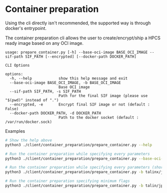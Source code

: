# Container preparation

Using the cli directly isn't recommended, the supported way is through docker's entrypoint.

The container preparation cli allows the user to create/encrypt/ship a HPCS ready image based on any OCI image. 

```
usage: prepare_container.py [-h] --base-oci-image BASE_OCI_IMAGE --sif-path SIF_PATH [--encrypted] [--docker-path DOCKER_PATH]

CLI Options

options:
  -h, --help            show this help message and exit
  --base-oci-image BASE_OCI_IMAGE, -b BASE_OCI_IMAGE
                        Base OCI image
  --sif-path SIF_PATH, -s SIF_PATH
                        Path for the final SIF image (please use "$(pwd)" instead of ".")
  --encrypted, -e       Encrypt final SIF image or not (default : False)
  --docker-path DOCKER_PATH, -d DOCKER_PATH
                        Path to the docker socket (default : /var/run/docker.sock)
```

Examples

```bash
# Show the help above
python3 ./client/container_preparation/prepare_container.py --help

# Run the container preparation while specifying every parameters
python3 ./client/container_preparation/prepare_container.py --base-oci-image talinx/jp2a --sif-path $(pwd) --encrypted --docker-path /var/run/docker.sock

# Run the container preparation while specifying every parameters (shortened version)
python3 ./client/container_preparation/prepare_container.py -b talinx/jp2a -s $(pwd) -e -d /var/run/docker.sock

# Run the container preparation specifying minimum flags
python3 ./client/container_preparation/prepare_container.py -b talin/jp2a -s $(pwd)
```
